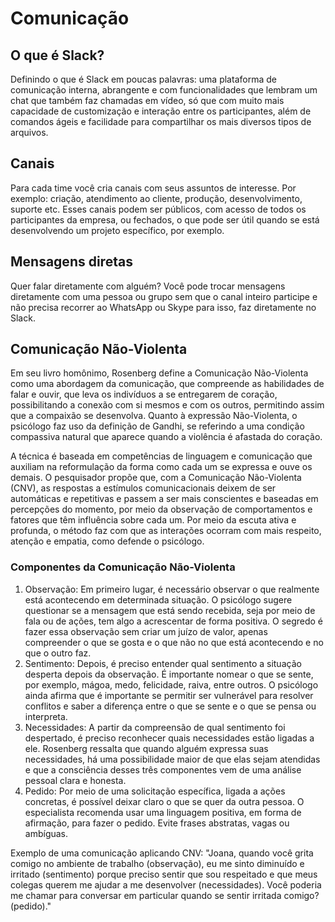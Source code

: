 # Comunicação

## O que é Slack?
Definindo o que é Slack em poucas palavras: uma plataforma de comunicação interna, abrangente e com funcionalidades que lembram um chat que também faz chamadas em vídeo, só que com muito mais capacidade de customização e interação entre os participantes, além de comandos ágeis e facilidade para compartilhar os mais diversos tipos de arquivos.

## Canais
Para cada time você cria canais com seus assuntos de interesse. Por exemplo: criação, atendimento ao cliente, produção, desenvolvimento, suporte etc.
Esses canais podem ser públicos, com acesso de todos os participantes da empresa, ou fechados, o que pode ser útil quando se está desenvolvendo um projeto específico, por exemplo.

## Mensagens diretas
Quer falar diretamente com alguém? Você pode trocar mensagens diretamente com uma pessoa ou grupo sem que o canal inteiro participe e não precisa recorrer ao WhatsApp ou Skype para isso, faz diretamente no Slack.

## Comunicação Não-Violenta
Em seu livro homônimo, Rosenberg define a Comunicação Não-Violenta como uma abordagem da comunicação, que compreende as habilidades de falar e ouvir, que leva os indivíduos a se entregarem de coração, possibilitando a conexão com si mesmos e com os outros, permitindo assim que a compaixão se desenvolva. Quanto à expressão Não-Violenta, o psicólogo faz uso da definição de Gandhi, se referindo a uma condição compassiva natural que aparece quando a violência é afastada do coração.

A técnica é baseada em competências de linguagem e comunicação que auxiliam na reformulação da forma como cada um se expressa e ouve os demais. O pesquisador propõe que, com a Comunicação Não-Violenta (CNV), as respostas a estímulos comunicacionais deixem de ser automáticas e repetitivas e passem a ser mais conscientes e baseadas em percepções do momento, por meio da observação de comportamentos e fatores que têm influência sobre cada um. Por meio da escuta ativa e profunda, o método faz com que as interações ocorram com mais respeito, atenção e empatia, como defende o psicólogo.

### Componentes da Comunicação Não-Violenta
1. Observação: Em primeiro lugar, é necessário observar o que realmente está acontecendo em determinada situação. O psicólogo sugere questionar se a mensagem que está sendo recebida, seja por meio de fala ou de ações, tem algo a acrescentar de forma positiva. O segredo é fazer essa observação sem criar um juízo de valor, apenas compreender o que se gosta e o que não no que está acontecendo e no que o outro faz.
2. Sentimento: Depois, é preciso entender qual sentimento a situação desperta depois da observação. É importante nomear o que se sente, por exemplo, mágoa, medo, felicidade, raiva, entre outros. O psicólogo ainda afirma que é importante se permitir ser vulnerável para resolver conflitos e saber a diferença entre o que se sente e o que se pensa ou interpreta.
3. Necessidades: A partir da compreensão de qual sentimento foi despertado, é preciso reconhecer quais necessidades estão ligadas a ele. Rosenberg ressalta que quando alguém expressa suas necessidades, há uma possibilidade maior de que elas sejam atendidas e que a consciência desses três componentes vem de uma análise pessoal clara e honesta.
4. Pedido: Por meio de uma solicitação específica, ligada a ações concretas, é possível deixar claro o que se quer da outra pessoa. O especialista recomenda usar uma linguagem positiva, em forma de afirmação, para fazer o pedido. Evite frases abstratas, vagas ou ambíguas.

Exemplo de uma comunicação aplicando CNV:
"Joana, quando você grita comigo no ambiente de trabalho (observação), eu me sinto diminuído e irritado (sentimento) porque preciso sentir que sou respeitado e que meus colegas querem me ajudar a me desenvolver (necessidades). Você poderia me chamar para conversar em particular quando se sentir irritada comigo? (pedido)."